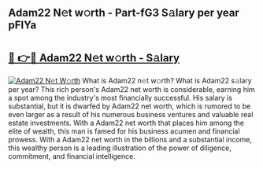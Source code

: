 ## Adam22 N𝚎t w𝚘rth - Part-fG3 S𝚊lary per year pFIYa

# <h2><a href="http://gc3rdfm.nevu.top/?p=Adam22">🔗 👉🔴 Adam22 N𝚎t w𝚘rth - S𝚊lary</a></h2>

[![Adam22 N𝚎t W𝚘rth](https://i.imgur.com/Oavwk0R.jpeg)](http://gc3rdfm.nevu.top/?p=Adam22)
What is Adam22 n𝚎t w𝚘rth? What is Adam22 s𝚊lary per year?
This rich person's Adam22 net worth is considerable, earning him a spot among the industry's most financially successful. His salary is substantial, but it is dwarfed by Adam22 net worth, which is rumored to be even larger as a result of his numerous business ventures and valuable real estate investments. With a Adam22 net worth that places him among the elite of wealth, this man is famed for his business acumen and financial prowess. With a Adam22 net worth in the billions and a substantial income, this wealthy person is a leading illustration of the power of diligence, commitment, and financial intelligence.
